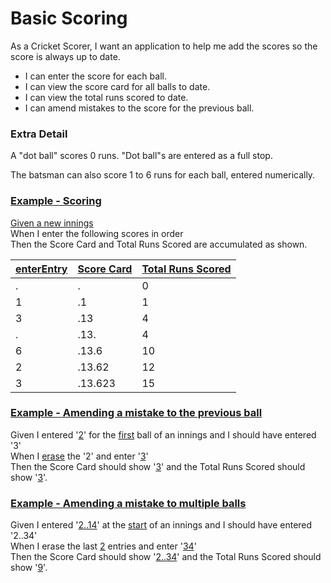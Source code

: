 # Basic Scoring

As a Cricket Scorer, I want an application to help me add the scores so the score is always up to date.

* I can enter the score for each ball.
* I can view the score card for all balls to date. 
* I can view the total runs scored to date.
* I can amend mistakes to the score for the previous ball.

### Extra Detail

A "dot ball" scores 0 runs. "Dot ball"s are entered as a full stop.

The batsman can also score 1 to 6 runs for each ball, entered numerically.

### [Example - Scoring](-)

[Given a new innings](- "startInnings()")<br/>
When I enter the following scores in order<br/>
Then the Score Card and Total Runs Scored are accumulated as shown.

| [enter][][Entry][entry] | [Score Card][card] | [Total Runs Scored][score] |
| ---------------         | -------------      | ---------------            |
| . | .      | 0  |
| 1 | .1     | 1  |
| 3 | .13    | 4  |
| . | .13.   | 4  |
| 6 | .13.6  | 10 |
| 2 | .13.62 | 12 |
| 3 | .13.623 | 15 |

[enter]: - "#result = enterScore(#entry)"
[entry]: - "#entry"
[card]:  - "?=#result.card"
[score]: - "?=#result.score"


### [Example - Amending a mistake to the previous ball](- "amend-previous")
Given I entered '[2](- "#entry")' for the [first](- "startInnings(#entry)") ball of an innings and I should have entered '3'<br/>
When I [erase](- "eraseLastEntry()") the '2' and enter '[3](- "#result = enterScore(#TEXT)")'<br/>
Then the Score Card should show '[3](- "?=#result.card")' and the Total Runs Scored should show '[3](- "?=#result.score")'.

### [Example - Amending a mistake to multiple balls](- "amend-multiple")
Given I entered '[2..14](- "#entry")' at the [start](- "startInnings(#entry)") of an innings and I should have entered '2..34'<br/>
When I erase the last [2](- "eraseLastnEntries(#TEXT)") entries and enter '[34](- "#result = enterScore(#TEXT)")'<br/>
Then the Score Card should show '[2..34](- "?=#result.card")' and the Total Runs Scored should show '[9](- "?=#result.score")'.